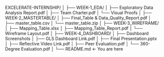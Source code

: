 EXCELERATE-INTERNSHIP/
│
├── WEEK-1_EDA/
│   ├── Exploratory Data Analysis Report.pdf
│   ├── Team Charter.pdf
│   └── Visual Proofs
│
├── WEEK-2_MASTERTABLE/
│   ├── Final_Table & Data_Quality_Report.pdf
│   ├── master_table.csv
│   └── master_table.zip
│
├── WEEK-3_WIREFRAME/
│   ├── Mapping_Table.xlsx
│   ├── Mapping_Table_Report.pdf
│   └── Wireframe Layout.pdf
│
├── WEEK-4_DASHBOARD/
│   ├── Dashboard Screenshots
│   ├── GLS Dashboard Link.pdf
│   ├── Final Presentation.pptx
│   ├── Reflective Video Link.pdf
│   ├── Peer Evaluation.pdf
│   └── 360-Degree Evaluation.pdf
│
└── README.md   ← You are here
